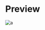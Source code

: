 # Preview 
![a](https://github.com/Eazvy/UILibs/blob/main/Librarys/Playstation/PlaystationPreview.png?raw=true)

